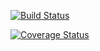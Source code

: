 [![Build Status](https://travis-ci.com/innerself/medikit.svg?branch=master)](https://travis-ci.com/innerself/medikit)

[![Coverage Status](https://coveralls.io/repos/github/innerself/medikit/badge.svg?branch=master)](https://coveralls.io/github/innerself/medikit?branch=master)
